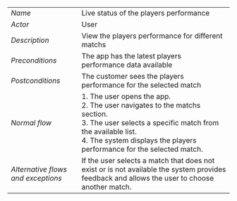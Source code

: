 |||
| --- | --- |
| *Name* |  Live status of the players performance |
| *Actor* | User |
| *Description* | View the players performance for different matchs |
| *Preconditions* | The app has the latest players performance data available |
| *Postconditions* | The customer sees the players performance for the selected match |
| *Normal flow* | 1. The user opens the app.<br>2. The user navigates to the matchs section.<br>3. The user selects a specific match from the available list.<br>4. The system displays the players performance for the selected match. |
| *Alternative flows and exceptions* |If the user selects a match that does not exist or is not available the system provides feedback and allows the user to choose another match.|




